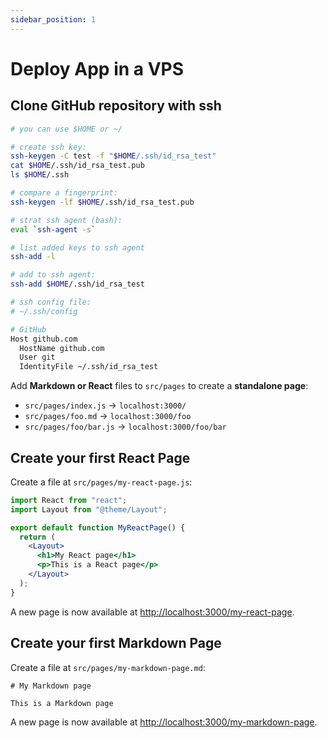 ```yaml
---
sidebar_position: 1
---
```


# Deploy App in a VPS

## Clone GitHub repository with ssh

```sh
# you can use $HOME or ~/

# create ssh key:
ssh-keygen -C test -f "$HOME/.ssh/id_rsa_test"
cat $HOME/.ssh/id_rsa_test.pub
ls $HOME/.ssh

# compare a fingerprint:
ssh-keygen -lf $HOME/.ssh/id_rsa_test.pub

# strat ssh agent (bash):
eval `ssh-agent -s`

# list added keys to ssh agent
ssh-add -l

# add to ssh agent:
ssh-add $HOME/.ssh/id_rsa_test

# ssh config file:
# ~/.ssh/config
```

```sh
# GitHub
Host github.com
  HostName github.com
  User git
  IdentityFile ~/.ssh/id_rsa_test
```

Add **Markdown or React** files to `src/pages` to create a **standalone page**:

- `src/pages/index.js` → `localhost:3000/`
- `src/pages/foo.md` → `localhost:3000/foo`
- `src/pages/foo/bar.js` → `localhost:3000/foo/bar`

## Create your first React Page

Create a file at `src/pages/my-react-page.js`:

```jsx title="src/pages/my-react-page.js"
import React from "react";
import Layout from "@theme/Layout";

export default function MyReactPage() {
  return (
    <Layout>
      <h1>My React page</h1>
      <p>This is a React page</p>
    </Layout>
  );
}
```

A new page is now available at [http://localhost:3000/my-react-page](http://localhost:3000/my-react-page).

## Create your first Markdown Page

Create a file at `src/pages/my-markdown-page.md`:

```mdx title="src/pages/my-markdown-page.md"
# My Markdown page

This is a Markdown page
```

A new page is now available at [http://localhost:3000/my-markdown-page](http://localhost:3000/my-markdown-page).
